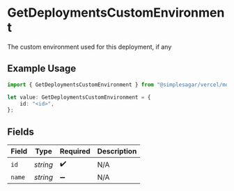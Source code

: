 # GetDeploymentsCustomEnvironment

The custom environment used for this deployment, if any

## Example Usage

```typescript
import { GetDeploymentsCustomEnvironment } from "@simplesagar/vercel/models/getdeploymentsop.js";

let value: GetDeploymentsCustomEnvironment = {
    id: "<id>",
};
```

## Fields

| Field              | Type               | Required           | Description        |
| ------------------ | ------------------ | ------------------ | ------------------ |
| `id`               | *string*           | :heavy_check_mark: | N/A                |
| `name`             | *string*           | :heavy_minus_sign: | N/A                |